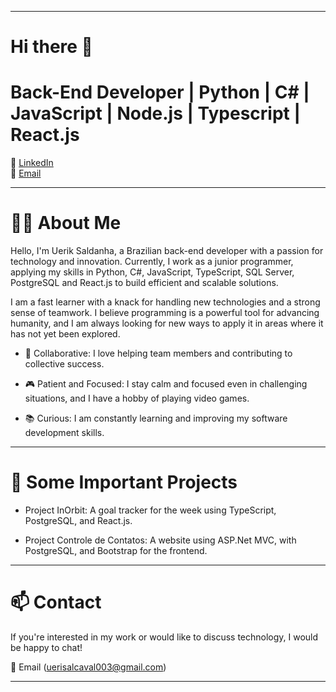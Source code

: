 --------------------------------------------------------------------------------------------------------------------------

Hi there 👋
=
# Back-End Developer | Python | C# | JavaScript | Node.js | Typescript | React.js                                                                                                                        

🔗 [LinkedIn](https://www.linkedin.com/in/uerik-saldanha-1955292bb)  
📧 [Email](mailto:uerisalcaval003@gmail.com)

--------------------------------------------------------------------------------------------------------------------------
# 👨‍💻 About Me

Hello, I'm Uerik Saldanha, a Brazilian back-end developer with a passion for technology and innovation. Currently, I work as a junior programmer, applying my skills in Python, C#, JavaScript, TypeScript, SQL Server, PostgreSQL and React.js to build efficient and scalable solutions.

I am a fast learner with a knack for handling new technologies and a strong sense of teamwork. I believe programming is a powerful tool for advancing humanity, and I am always looking for new ways to apply it in areas where it has not yet been explored.

- 🤝 Collaborative: I love helping team members and contributing to collective success.

- 🎮 Patient and Focused: I stay calm and focused even in challenging situations, and I have a hobby of playing video games.

- 📚 Curious: I am constantly learning and improving my software development skills.

--------------------------------------------------------------------------------------------------------------------------
# 🚀 Some Important Projects

- Project InOrbit: A goal tracker for the week using TypeScript, PostgreSQL, and React.js.

- Project Controle de Contatos: A website using ASP.Net MVC, with PostgreSQL, and Bootstrap for the frontend.

--------------------------------------------------------------------------------------------------------------------------
📫 Contact
=
If you're interested in my work or would like to discuss technology, I would be happy to chat!

📧 Email (uerisalcaval003@gmail.com)

--------------------------------------------------------------------------------------------------------------------------
<!--
**UerikSilvaCavalcante/UerikSilvaCavalcante** is a ✨ _special_ ✨ repository because its `README.md` (this file) appears on your GitHub profile.

Here are some ideas to get you started:

- 🔭 I’m currently working on ...
- 🌱 I’m currently learning ...
- 👯 I’m looking to collaborate on ...
- 🤔 I’m looking for help with ...
- 💬 Ask me about ...
- 📫 How to reach me: ...
- 😄 Pronouns: ...
- ⚡ Fun fact: ...
-->
